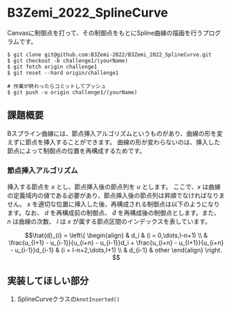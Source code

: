 ﻿# B3Zemi_2022_SplineCurve

Canvasに制御点を打って、その制御点をもとにSpline曲線の描画を行うプログラムです。

```
$ git clone git@github.com:B3Zemi-2022/B3Zemi_2022_SplineCurve.git
$ git checkout -b challenge1/(yourName)
$ git fetch origin challenge1
$ git reset --hard origin/challenge1

# 作業が終わったらコミットしてプッシュ
$ git push -u origin challenge1/(yourName)
```

## 課題概要

Bスプライン曲線には、節点挿入アルゴリズムというものがあり、曲線の形を変えずに節点を挿入することができます。
曲線の形が変わらないのは、挿入した節点によって制御点の位置を再構成するためです。

### 節点挿入アルゴリズム

挿入する節点を $x$ とし、節点挿入後の節点列を $u$ とします。
ここで、$x$ は曲線の定義域内の値である必要があり、節点挿入後の節点列は昇順でなければなりません。
$x$ を適切な位置に挿入した後、再構成される制御点は以下のようになります。なお、 $d$ を再構成前の制御点、 $\hat{d}$ を再構成後の制御点とします。また、 $n$ は曲線の次数、 $I$ は $x$ が属する節点区間のインデックスを表しています。

```math
\hat{d}_{i} = \left\{
  \begin{align}   
    & d_i & (i = 0,\dots,I-n+1) \\   
    & \frac{u_{I+1} - u_{i-1}}{u_{i+n} - u_{i-1}}d_i + \frac{u_{i+n} - u_{I+1}}{u_{i+n} - u_{i-1}}d_{i-1} & (i = I-n+2,\dots,I+1) \\
    & d_{i-1} & other
  \end{align} 
  \right. 
```

## 実装してほしい部分

1. SplineCurveクラスの`knotInserted()`